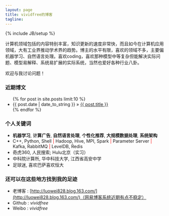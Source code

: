 ```yaml
---
layout: page
title: vividfree的博客
tagline: 
---
```

{% include JB/setup %}

计算机领域包括的内容特别丰富，知识更新的速度非常快，而且如今在计算机应用领域，大有工业界推动学术界的趋势。博主的水平有限，喜欢的领域不多，主要偏机器学习、自然语言处理。喜欢coding，喜欢那种模型中等复杂但能解决实际问题、模型易解释、系统易扩展的实际系统，当然也爱好各种行业八卦。

欢迎与我讨论问题！

### 近期博文

<ul class="posts">
  {% for post in site.posts limit:10 %}
    <li><span>{{ post.date | date_to_string }}</span> &raquo; <a href="{{ BASE_PATH }}{{ post.url }}">{{ post.title }}</a></li>
  {% endfor %}
</ul>

### 个人关键词

+ **机器学习**, **计算广告**, **自然语言处理**, **个性化推荐**, **大规模数据处理**, **系统架构**
+ C++, Python, Shell <font color='red'>|</font> Hadoop, Hive, MPI, Spark <font color='red'>|</font> Parameter Server <font color='red'>|</font> Kafka, RabbitMQ <font color='red'>|</font> LevelDB, Redis
+ 奇虎360, 人民搜索; Hulu北京（实习）
+ 中科院计算所, 华中科技大学, 江西省高安中学
+ 足球迷, 喜欢巴萨喜欢恒大

### 还可以在这些地方找到我的足迹

+ 老博客 : [http://luowei828.blog.163.com/](http://luowei828.blog.163.com/)（网易博客系统近期有点不稳定）
+ Github : *vividfree*
+ Weibo  : *vividfree*
